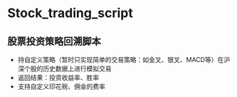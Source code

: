 # Stock_trading_script
## 股票投资策略回溯脚本

* 持自定义策略（暂时只实现简单的交易策略：如金叉、银叉、MACD等）在沪深个股的历史数据上进行模拟交易
* 返回结果：投资收益率、胜率
* 支持自定义印花税、佣金的费率
